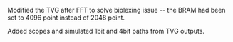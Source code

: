 Modified the TVG after FFT to solve biplexing issue -- the BRAM had been set to 4096 point instead of 2048 point. 

Added scopes and simulated 1bit and 4bit paths from TVG outputs. 
